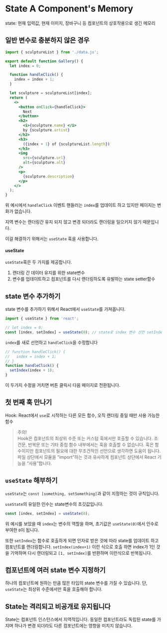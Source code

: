 # State A Component's Memory

state: 현재 입력값, 현재 이미지, 장바구니 등 컴포넌트의 상호작용으로 생긴 메모리

## 일반 변수로 충분하지 않은 경우
```jsx
import { sculptureList } from './data.js';

export default function Gallery() {
  let index = 0;

  function handleClick() {
    index = index + 1;
  }

  let sculpture = sculptureList[index];
  return (
    <>
      <button onClick={handleClick}>
        Next
      </button>
      <h2>
        <i>{sculpture.name} </i> 
        by {sculpture.artist}
      </h2>
      <h3>  
        ({index + 1} of {sculptureList.length})
      </h3>
      <img 
        src={sculpture.url} 
        alt={sculpture.alt}
      />
      <p>
        {sculpture.description}
      </p>
    </>
  );
}
```
위 예시에서 `handleClick` 이벤트 핸들러는 `index`를 업데이트 하고 있지만 페이지는 변화가 없습니다.

지역 변수는 랜더링간 유지 되지 않고 변경 되더라도 랜더링을 일으키지 않기 때문입니다.

이걸 해결하기 위해서는 `useState` 훅을 사용합니다.
#### useState
`useState`훅은 두 가지를 제공합니다.
1. 랜더링 간 데이터 유지를 위한 state변수
2. 변수를 업데이트하고 컴포넌트를 다시 랜더링하도록 유발하는 state setter함수

## state 변수 추가하기
state 변수를 추가하기 위해서 React에서 `useState`를 가져옵니다. 
```jsx
import { useState } from 'react';

// let index = 0;
const [index, setIndex] = useState(0); // state로 index 변수 선언 setIndex = setter 함수
```

`index`를 새로 선언하고 `handleClick`을 수정합니다
```jsx
// function handleClick() {
//   index = index + 1;
// }
function handleClick() {
  setIndex(index + 1);
}
```
이 두가지 수정을 거치면 버튼 클릭시 다음 페이지로 전환됩니다.

## 첫 번째 훅 만나기
Hook: React에서 `use`로 시작하는 다른 모든 함수, 오직 랜더링 중일 때만 사용 가능한 함수

> 주의! <br>
Hook은 컴포넌트의 최상위 수준 또는 커스텀 훅에서만 호출할 수 있습니다. 조건문, 반복문 또는 기타 중첩 함수 내부에서는 훅을 호출할 수 없습니다. 훅은 함수이지만 컴포넌트의 필요에 대한 무조건적인 선언으로 생각하면 도움이 됩니다. 파일 상단에서 모듈을 “import”하는 것과 유사하게 컴포넌트 상단에서 React 기능을 “사용”합니다.

## `useState` 해부하기
`useState`는 `const [something, setSomething]`과 같이 지정하는 것이 규칙입니다.

`useState`의 유일한 인수는 state변수의 초깃값입니다.
```jsx
const [index, setIndex] = useState(0);
```
위 예시를 보았을 때 `index`는 변수의 역할을 하며, 초기값은 `useState(0)`에서 인수로 부여한 `0`이 됩니다.

또한 `setIndex`는 함수로 호출하게 되면 인자로 받은 것에 따라 state를 업데이트 하고 컴포넌트를 랜더링합니다. 
`setIndex(index+1)` 이런 식으로 호출 하면 index가 1인 것을 기억하며 다시 랜더링되고 `[1, setIndex]`를 반환하며 이런식으로 반복됩니다.

## 컴포넌트에 여러 state 변수 지정하기
하나의 컴포넌트에 원하는 만큼 많은 타입의 state 변수를 가질 수 있습니다. 단, `useState`는 최상위 수준에서만 훅을 호출해야 합니다.

## State는 격리되고 비공개로 유지됩니다
State는 컴포넌트 인스턴스에서 지역적입니다. 동일한 컴포넌트라도 독립된 state를 가지며 하나가 변경 되더라도 다른 컴포넌트에는 영향을 미치지 않습니다.